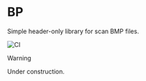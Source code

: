 # BP
Simple header-only library for scan BMP files.

![CI](https://github.com/BirdUp9000/bp/actions/workflows/ci.yml/badge.svg)

> [!WARNING]
>
> Under construction.
